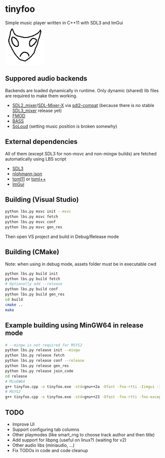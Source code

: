 # tinyfoo
Simple music player written in C++11 with SDL3 and ImGui <br />
![Logo](assets/icon.png)
## Suppored audio backends
Backends are loaded dynamically in runtime. Only dynamic (shared) lib files are required to make them working. <br />
 - [SDL2_mixer](https://wiki.libsdl.org/SDL2_mixer/FrontPage)/[SDL-Mixer-X](https://wohlsoft.github.io/SDL-Mixer-X/) via [sdl2-compat](https://github.com/libsdl-org/sdl2-compat) (because there is no stable [SDL3_mixer](https://github.com/libsdl-org/SDL_mixer) release yet)
 - [FMOD](https://www.fmod.com/)
 - [BASS](https://www.un4seen.com/)
 - [SoLoud](https://solhsa.com/soloud/) (setting music position is broken somewhy)
## External dependencies
All of them (except SDL3 for non-msvc and non-mingw builds) are fetched automatically using LBS script
 - [SDL3](https://github.com/libsdl-org/SDL)
 - [nlohmann json](https://github.com/nlohmann/json)
 - [toml11](https://github.com/ToruNiina/toml11) or [toml++](https://github.com/marzer/tomlplusplus)
 - [ImGui](https://github.com/ocornut/imgui)
## Building (Visual Studio)
```sh
python lbs.py msvc init --msvc
python lbs.py msvc fetch
python lbs.py msvc conf
python lbs.py msvc gen_res
```
Then open VS project and build in Debug/Release mode
## Building (CMake)
Note: when using in debug mode, assets folder must be in executable cwd
```sh
python lbs.py build init
python lbs.py build fetch
# Optionally add --release
python lbs.py build conf
python lbs.py build gen_res
cd build
cmake ..
make
```
## Example building using MinGW64 in release mode
```sh
# --mingw is not required for MSYS2
python lbs.py release init --mingw
python lbs.py release fetch
python lbs.py release conf --release
python lbs.py release gen_res
python lbs.py release join_code
cd release
# MinGW64
g++ tinyfoo.cpp -o tinyfoo.exe -std=gnu++2a -Ofast -fno-rtti -Iimgui -Ilbs -ISDL/x86_64-w64-mingw32/include -LSDL/x86_64-w64-mingw32/lib -lSDL3 -lgdiplus
# MSYS2
g++ tinyfoo.cpp -o tinyfoo.exe -std=gnu++23 -Ofast -fno-rtti -fno-exceptions -Iimgui -Ilbs -lSDL3 -lgdiplus
```
## TODO
 - Improve UI
 - Support configuring tab columns
 - Other playmodes (like smart_rng to choose track author and then title)
 - Add support for libpng (useful on linux?) (waiting for v2)
 - Other audio libs (miniaudio, ...)
 - Fix TODOs in code and code cleanup
